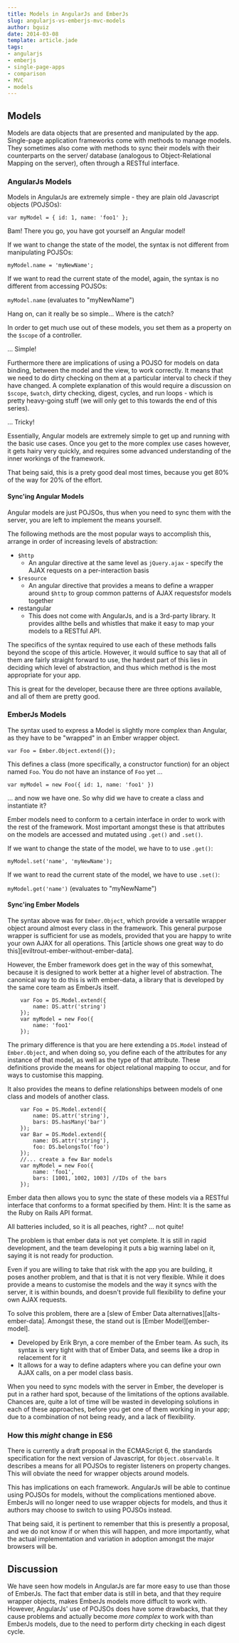 ```yaml
---
title: Models in AngularJs and EmberJs
slug: angularjs-vs-emberjs-mvc-models
author: bguiz
date: 2014-03-08
template: article.jade
tags:
- angularjs
- emberjs
- single-page-apps
- comparison
- MVC
- models
---
```


## Models

Models are data objects that are presented and manipulated by the app.
Single-page application frameworks come with methods to manage models.
They sometimes also come with methods to sync their models with their counterparts on the server/ database
(analogous to Object-Relational Mapping on the server),
often through a RESTful interface.

### AngularJs Models

Models in AngularJs are extremely simple - they are plain old Javascript objects (POJSOs):

`var myModel = { id: 1, name: 'foo1' };`

Bam! There you go, you have got yourself an Angular model!

If we want to change the state of the model, the syntax is not different from manipulating POJSOs:

`myModel.name = 'myNewName';`

If we want to read the current state of the model, again, the syntax is no different from accessing POJSOs:

`myModel.name` (evaluates to "myNewName")

Hang on, can it really be so simple&hellip; Where is the catch?

In order to get much use out of these models,
you set them as a property on the `$scope` of a controller.

&hellip; Simple!

Furthermore there are implications of using a POJSO for models on data binding, between the model and the view, to work correctly.
It means that we need to do dirty checking on them at a particular interval to check if they have changed.
A complete explanation of this would require a discussion on `$scope`, `$watch`, dirty checking, digest, cycles, and run loops -
which is pretty heavy-going stuff (we will only get to this towards the end of this series).

&hellip; Tricky!

Essentially, Angular models are extremely simple to get up and running with the basic use cases. Once you get to the more complex use cases however, it gets hairy very quickly, and requires some advanced understanding of the inner workings of the framework.

That being said, this is a prety good deal most times, because you get 80% of the way for 20% of the effort.

#### Sync&apos;ing Angular Models

Angular models are just POJSOs,
thus when you need to sync them with the server,
you are left to implement the means yourself.

The following methods are the most popular ways to accomplish this, arrange in order of increasing levels of abstraction:

- `$http`
	- An angular directive at the same level as `jQuery.ajax` - specify the AJAX requests on a per-interaction basis
- `$resource`
	- An angular directive that provides a means to define a wrapper around `$http` to group common patterns of AJAX requestsfor models together
- restangular
	- This does not come with AngularJs, and is a 3rd-party library. It provides allthe bells and whistles that make it easy to map your models to a RESTful API.

The specifics of the syntax required to use each of these methods falls beyond the scope of this article.
However, it would suffice to say that all of them are fairly straight forward to use,
the hardest part of this lies in deciding which level of abstraction,
and thus which method is the most appropriate for your app.

This is great for the developer, because there are three options available, and all of them are pretty good.

### EmberJs Models

The syntax used to express a Model is slightly more complex than Angular,
as they have to be "wrapped" in an Ember wrapper object.

`var Foo = Ember.Object.extend({});`

This defines a class (more specifically, a constructor function) for an object named `Foo`. You do not have an instance of `Foo` yet &hellip;

`var myModel = new Foo({ id: 1, name: 'foo1' })`

&hellip; and now we have one. So why did we have to create a class and instantiate it?

Ember models need to conform to a certain interface in order to work with the rest of the framework. Most important amongst these is that attributes on the models are accessed and mutated using `.get()` and `.set()`.

If we want to change the state of the model, we have to to use `.get()`:

`myModel.set('name', 'myNewName');`

If we want to read the current state of the model, we have to use `.set()`:

`myModel.get('name')` (evaluates to "myNewName")

#### Sync&apos;ing Ember Models

The syntax above was for `Ember.Object`,
which provide a versatile wrapper object around almost every class in the framework.
This general purpose wrapper is sufficient for use as models,
provided that you are happy to write your own AJAX for all operations.
This [article shows one great way to do this][eviltrout-ember-without-ember-data].

However, the Ember framework does get in the way of this somewhat,
because it is designed to work better at a higher level of abstraction.
The canonical way to do this is with ember-data,
a library that is developed by the same core team as EmberJs itself.

		var Foo = DS.Model.extend({
			name: DS.attr('string')
		});
		var myModel = new Foo({
			name: 'foo1'
		});

The primary difference is that you are here extending a `DS.Model` instead of `Ember.Object`,
and when doing so, you define each of the attributes for any instance of that model,
as well as the type of that attribute.
These definitions provide the means for object relational mapping to occur,
and for ways to customise this mapping.

It also provides the means to define relationships between models of one class and models of another class.

		var Foo = DS.Model.extend({
			name: DS.attr('string'),
			bars: DS.hasMany('bar')
		});
		var Bar = DS.Model.extend({
			name: DS.attr('string'),
			foo: DS.belongsTo('foo')
		});
		//... create a few Bar models
		var myModel = new Foo({
			name: 'foo1',
			bars: [1001, 1002, 1003] //IDs of the bars
		});

Ember data then allows you to sync the state of these models via a RESTful interface
that conforms to a format specified by them.
Hint: It is the same as the Ruby on Rails API format.

All batteries included, so it is all peaches, right?
&hellip; not quite!

The problem is that ember data is not yet complete.
It is still in rapid development,
and the team developing it puts a big warning label on it,
saying it is not ready for production.

Even if you are willing to take that risk with the app you are building,
it poses another problem,
and that is that it is not very flexible.
While it does provide a means to customise the models and the way it syncs with the server,
it is within bounds, and doesn&apos;t provide full flexibility to define your own AJAX requests.

To solve this problem, there are a [slew of Ember Data alternatives][alts-ember-data].
Amongst these, the stand out is [Ember Model][ember-model].

- Developed by Erik Bryn, a core member of the Ember team. As such, its syntax is very tight with that of Ember Data, and seems like a drop in relacement for it
- It allows for a way to define adapters where you can define your own AJAX calls, on a per model class basis.

When you need to sync models with the server in Ember,
the developer is put in a rather hard spot,
because of the limitations of the options available.
Chances are, quite a lot of time will be wasted in developing solutions in each of these approaches,
before you get one of them working in your app;
due to a combination of not being ready, and a lack of flexibility.

### How this *might* change in ES6

There is currently a draft proposal in the ECMAScript 6,
the standards specification for the next version of Javascript,
for `Object.observable`.
It describes a means for all POJSOs to register listeners on property changes.
This will obviate the need for wrapper objects around models.

This has implications on each framework.
AngularJs will be able to continue using POJSOs for models,
without the complications mentioned above.
EmberJs will no longer need to use wrapper objects for models,
and thus it authors may choose to switch to using POJSOs instead.

That being said, it is pertinent to remember that this is presently a proposal, and we do not know if or when this will happen,
and more importantly, what the actual implementation and variation in adoption amongst the major browsers will be.

## Discussion

We have seen how models in AngularJs are far more easy to use than those of EmberJs.
The fact that ember data is still in beta, and that they require wrapper objects, makes EmberJs models more diffuclt to work with.
However, AngularJs' use of POJSOs does have some drawbacks,
that they cause problems and actually become *more complex* to work with than EmberJs models,
due to the need to perform dirty checking in each digest cycle.
